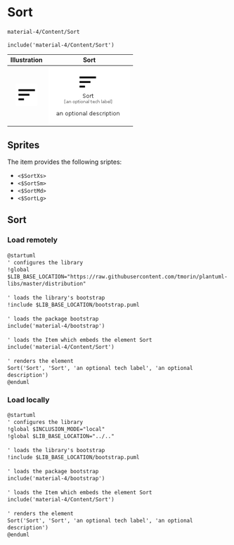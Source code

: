 # Sort


```text
material-4/Content/Sort
```

```text
include('material-4/Content/Sort')
```



| Illustration | Sort |
| :---: | :---: |
| ![illustration for Illustration](../../material-4/Content/Sort.png) | ![illustration for Sort](../../material-4/Content/Sort.Local.png) |



## Sprites
The item provides the following sriptes:

- `<$SortXs>`
- `<$SortSm>`
- `<$SortMd>`
- `<$SortLg>`





## Sort

### Load remotely
```plantuml
@startuml
' configures the library
!global $LIB_BASE_LOCATION="https://raw.githubusercontent.com/tmorin/plantuml-libs/master/distribution"

' loads the library's bootstrap
!include $LIB_BASE_LOCATION/bootstrap.puml

' loads the package bootstrap
include('material-4/bootstrap')

' loads the Item which embeds the element Sort
include('material-4/Content/Sort')

' renders the element
Sort('Sort', 'Sort', 'an optional tech label', 'an optional description')
@enduml
```

### Load locally
```plantuml
@startuml
' configures the library
!global $INCLUSION_MODE="local"
!global $LIB_BASE_LOCATION="../.."

' loads the library's bootstrap
!include $LIB_BASE_LOCATION/bootstrap.puml

' loads the package bootstrap
include('material-4/bootstrap')

' loads the Item which embeds the element Sort
include('material-4/Content/Sort')

' renders the element
Sort('Sort', 'Sort', 'an optional tech label', 'an optional description')
@enduml
```

